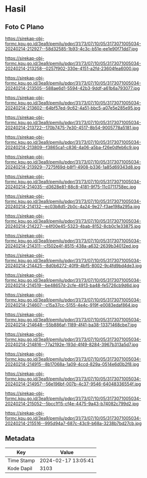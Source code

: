 # Hasil

## Foto C Plano

https://sirekap-obj-formc.kpu.go.id/3ea9/pemilu/pdpr/31/73/07/10/05/3173071005034-20240214-212927--58d32585-1b93-4c3c-b51e-ee1e90f71dd7.jpg

https://sirekap-obj-formc.kpu.go.id/3ea9/pemilu/pdpr/31/73/07/10/05/3173071005034-20240214-213258--0257f902-330e-4151-a2fd-23604fea6000.jpg

https://sirekap-obj-formc.kpu.go.id/3ea9/pemilu/pdpr/31/73/07/10/05/3173071005034-20240214-213505--588ae6d1-5594-42b3-9ddf-a61b6a793077.jpg

https://sirekap-obj-formc.kpu.go.id/3ea9/pemilu/pdpr/31/73/07/10/05/3173071005034-20240214-213602--64bf57ed-9c62-4a51-bbc5-a07e5e285e95.jpg

https://sirekap-obj-formc.kpu.go.id/3ea9/pemilu/pdpr/31/73/07/10/05/3173071005034-20240214-213722--170b7475-7e30-4517-8b54-9005778a5181.jpg

https://sirekap-obj-formc.kpu.go.id/3ea9/pemilu/pdpr/31/73/07/10/05/3173071005034-20240214-213809--f3865ca1-c836-4a06-a5ba-f26e0dfeb6c9.jpg

https://sirekap-obj-formc.kpu.go.id/3ea9/pemilu/pdpr/31/73/07/10/05/3173071005034-20240214-213929--7275f69d-b8f1-4908-b336-1a85d69343d8.jpg

https://sirekap-obj-formc.kpu.go.id/3ea9/pemilu/pdpr/31/73/07/10/05/3173071005034-20240214-214035--d3628e81-88c8-4181-9f75-11c0711758ec.jpg

https://sirekap-obj-formc.kpu.go.id/3ea9/pemilu/pdpr/31/73/07/10/05/3173071005034-20240214-214132--ec03b8d5-2b0c-4a24-9e27-f3ae198a295a.jpg

https://sirekap-obj-formc.kpu.go.id/3ea9/pemilu/pdpr/31/73/07/10/05/3173071005034-20240214-214227--e4f00e45-5323-4bab-8152-8cb0c1e33875.jpg

https://sirekap-obj-formc.kpu.go.id/3ea9/pemilu/pdpr/31/73/07/10/05/3173071005034-20240214-214311--c1502e4f-8515-438a-a632-2639b34012ed.jpg

https://sirekap-obj-formc.kpu.go.id/3ea9/pemilu/pdpr/31/73/07/10/05/3173071005034-20240214-214425--8d0b6272-40f9-4bf5-8002-9c4fd9bd4de3.jpg

https://sirekap-obj-formc.kpu.go.id/3ea9/pemilu/pdpr/31/73/07/10/05/3173071005034-20240214-214519--be48657d-2cfe-4913-ba48-fe5726cb9d6d.jpg

https://sirekap-obj-formc.kpu.go.id/3ea9/pemilu/pdpr/31/73/07/10/05/3173071005034-20240214-214607--c15a37cc-5155-4e4c-919f-e0083edaf864.jpg

https://sirekap-obj-formc.kpu.go.id/3ea9/pemilu/pdpr/31/73/07/10/05/3173071005034-20240214-214648--55b886af-1189-4f41-ba38-13371468cbe7.jpg

https://sirekap-obj-formc.kpu.go.id/3ea9/pemilu/pdpr/31/73/07/10/05/3173071005034-20240214-214816--77a2192e-193d-4f49-8284-3967b313a5d7.jpg

https://sirekap-obj-formc.kpu.go.id/3ea9/pemilu/pdpr/31/73/07/10/05/3173071005034-20240214-214915--8b17068a-1a09-4ccd-829a-0514e6d0b2f8.jpg

https://sirekap-obj-formc.kpu.go.id/3ea9/pemilu/pdpr/31/73/07/10/05/3173071005034-20240214-214957--56e196bf-007b-4c37-9546-64048336554f.jpg

https://sirekap-obj-formc.kpu.go.id/3ea9/pemilu/pdpr/31/73/07/10/05/3173071005034-20240214-215052--5bcc1f15-cf4e-4475-9a43-b74082c799d2.jpg

https://sirekap-obj-formc.kpu.go.id/3ea9/pemilu/pdpr/31/73/07/10/05/3173071005034-20240214-215516--995d94a7-687c-43c9-b68a-3238b7bd27cb.jpg


## Metadata

| Key        | Value               |
| ---------- | ------------------- |
| Time Stamp | 2024-02-17 13:05:41 |
| Kode Dapil | 3103                |




